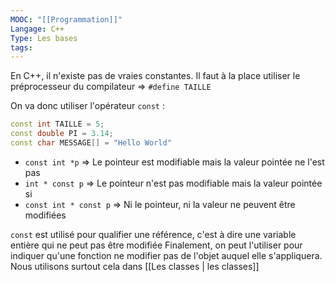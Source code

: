 ```yaml
---
MOOC: "[[Programmation]]"
Langage: C++
Type: Les bases
tags:
---
```

En C++, il n'existe pas de vraies constantes. Il faut à la place utiliser le préprocesseur du compilateur
⇒ `#define TAILLE`

On va donc utiliser l'opérateur `const` :
```cpp
const int TAILLE = 5;
const double PI = 3.14;
const char MESSAGE[] = "Hello World"
```

- `const int *p` ⇒ Le pointeur est modifiable mais la valeur pointée ne l'est pas
- `int * const p` ⇒ Le pointeur n'est pas modifiable mais la valeur pointée si
- `const int * const p` ⇒ Ni le pointeur, ni la valeur ne peuvent être modifiées

`const` est utilisé pour qualifier une référence, c'est à dire une variable entière qui ne peut pas être modifiée
Finalement, on peut l'utiliser pour indiquer qu'une fonction ne modifier pas de l'objet auquel elle s'appliquera. Nous utilisons surtout cela dans [[Les classes | les classes]]